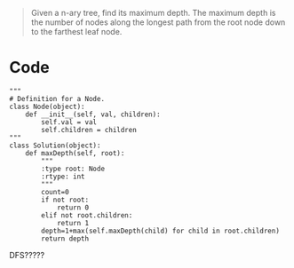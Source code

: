 > Given a n-ary tree, find its maximum depth. The maximum depth is the number of nodes along the longest path from the root node down to the farthest leaf node.

# Code

```
"""
# Definition for a Node.
class Node(object):
    def __init__(self, val, children):
        self.val = val
        self.children = children
"""
class Solution(object):
    def maxDepth(self, root):
        """
        :type root: Node
        :rtype: int
        """
        count=0
        if not root:
            return 0
        elif not root.children:
            return 1
        depth=1+max(self.maxDepth(child) for child in root.children)
        return depth
```

DFS?????
